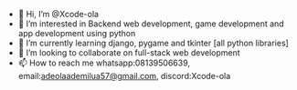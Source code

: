 - 👋 Hi, I’m @Xcode-ola
- 👀 I’m interested in Backend web development, game development and app development using python
- 🌱 I’m currently learning django, pygame and tkinter [all python libraries]
- 💞️ I’m looking to collaborate on full-stack web development
- 📫 How to reach me whatsapp:08139506639, email:adeolaademilua57@gmail.com, discord:Xcode-ola

<!---
Xcode-ola/Xcode-ola is a ✨ special ✨ repository because its `README.md` (this file) appears on your GitHub profile.
You can click the Preview link to take a look at your changes.
--->
